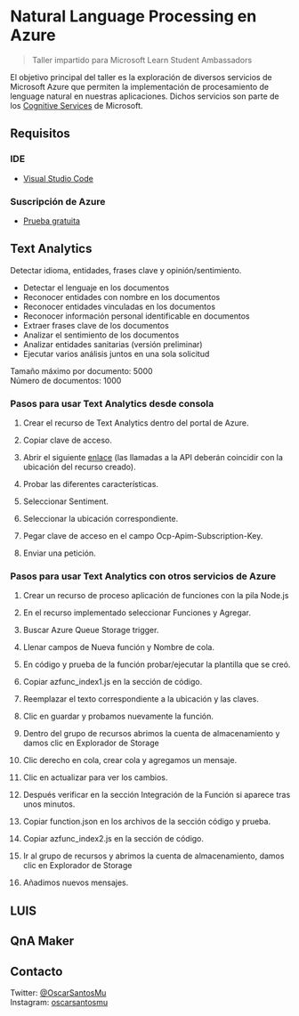 # Natural Language Processing en Azure

> Taller impartido para Microsoft Learn Student Ambassadors

El objetivo principal del taller es la exploración de diversos servicios de Microsoft Azure que permiten la implementación de procesamiento de lenguage natural en nuestras aplicaciones. Dichos servicios son parte de los [Cognitive Services](https://azure.microsoft.com/es-es/services/cognitive-services/#features) de Microsoft. 

## Requisitos

### IDE

- [Visual Studio Code](https://code.visualstudio.com/download)

### Suscripción de Azure

- [Prueba gratuita](https://azure.microsoft.com/es-mx/free/search/?&ef_id=EAIaIQobChMIoo38pqXc8AIVgozICh2Elw7lEAAYASAAEgL7aPD_BwE:G:s&OCID=AID2100073_SEM_EAIaIQobChMIoo38pqXc8AIVgozICh2Elw7lEAAYASAAEgL7aPD_BwE:G:s&gclid=EAIaIQobChMIoo38pqXc8AIVgozICh2Elw7lEAAYASAAEgL7aPD_BwE)

## Text Analytics

Detectar idioma, entidades, frases clave y opinión/sentimiento.

- Detectar el lenguaje en los documentos
- Reconocer entidades con nombre en los documentos
- Reconocer entidades vinculadas en los documentos
- Reconocer información personal identificable en documentos
- Extraer frases clave de los documentos
- Analizar el sentimiento de los documentos
- Analizar entidades sanitarias (versión preliminar)
- Ejecutar varios análisis juntos en una sola solicitud

Tamaño máximo por documento: 5000  
Número de documentos: 1000

### Pasos para usar Text Analytics desde consola

1. Crear el recurso de Text Analytics dentro del portal de Azure.

2. Copiar clave de acceso.

3. Abrir el siguiente [enlace](https://westus.dev.cognitive.microsoft.com/docs/services/TextAnalytics.V2.0/) (las llamadas a la API deberán coincidir con la ubicación del recurso creado).

4. Probar las diferentes características.

5. Seleccionar Sentiment.

6. Seleccionar la ubicación correspondiente.

7. Pegar clave de acceso en el campo Ocp-Apim-Subscription-Key.

8. Enviar una petición.

### Pasos para usar Text Analytics con otros servicios de Azure

1. Crear un recurso de proceso aplicación de funciones con la pila Node.js

2. En el recurso implementado seleccionar Funciones y Agregar.

3. Buscar Azure Queue Storage trigger.

4. Llenar campos de Nueva función y Nombre de cola.

5. En código y prueba de la función probar/ejecutar la plantilla que se creó.

6. Copiar azfunc_index1.js en la sección de código.

7. Reemplazar el texto correspondiente a la ubicación y las claves.

8. Clic en guardar y probamos nuevamente la función.

9. Dentro del grupo de recursos abrimos la cuenta de almacenamiento y damos clic en Explorador de Storage

10. Clic derecho en cola, crear cola y agregamos un mensaje.

11. Clic en actualizar para ver los cambios.

12. Después verificar en la sección Integración de la Función si aparece tras unos minutos.

13. Copiar function.json en los archivos de la sección código y prueba.

14. Copiar azfunc_index2.js en la sección de código.

15. Ir al grupo de recursos y abrimos la cuenta de almacenamiento, damos clic en Explorador de Storage

16. Añadimos nuevos mensajes.

## LUIS

## QnA Maker

## Contacto

Twitter: [@OscarSantosMu](https://twitter.com/OscarSantosMu)  
Instagram: [oscarsantosmu](https://instagram.com/oscarsantosmu)